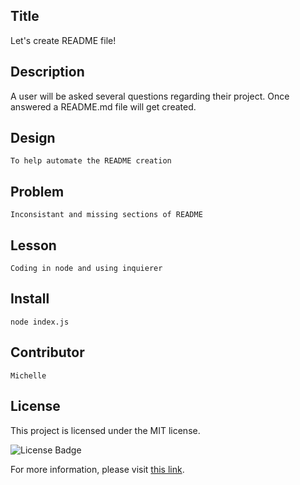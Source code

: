 
   ## Title
   Let's create README file!

  ## Description
   A user will be asked several questions regarding their project. Once answered a README.md file will get created.

  ## Design
    To help automate the README creation

  ## Problem
    Inconsistant and missing sections of README

  ## Lesson
    Coding in node and using inquierer

  ## Install
    node index.js

  ## Contributor
    Michelle

  ## License
    

This project is licensed under the MIT license.

![License Badge](https://img.shields.io/badge/License-MIT-yellow.svg)

For more information, please visit [this link](https://github.com/mvoidets/readme_mod7).  

  